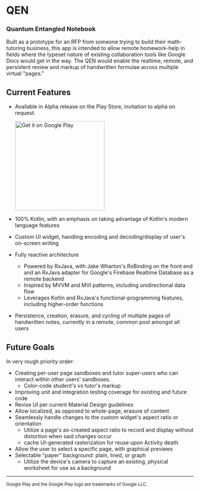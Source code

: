 QEN
=====
### **Q**uantum **E**ntangled **N**otebook

Built as a prototype for an RFP from someone trying to build their math-tutoring business, this app is intended to allow remote homework-help in fields where the typeset nature of existing collaboration tools like Google Docs would get in the way. The QEN would enable the realtime, remote, and persistent review and markup of handwritten formulae across multiple virtual "pages."

Current Features
-----
- Available in Alpha release on the Play Store, invitation to alpha on request.

  [<img alt="Get it on Google Play" src="https://play.google.com/intl/en_us/badges/images/generic/en_badge_web_generic.png" width="240px" height="auto">](https://play.google.com/store/apps/details?id=tech.jpco.qen)
- 100% Kotlin, with an emphasis on taking advantage of Kotlin's modern language features
- Custom UI widget, handling encoding and decoding/display of user's on-screen writing
- Fully reactive architecture
  - Powered by RxJava, with Jake Wharton's RxBinding on the front end and an RxJava adapter for Google's Firebase Realtime Database as a remote backend
  - Inspired by MVVM and MVI patterns, including unidirectional data flow
  - Leverages Kotlin and RxJava's functional-programming features, including higher-order functions
- Persistence, creation, erasure, and cycling of multiple pages of handwritten notes, currently in a remote, common pool amongst all users

Future Goals
-----
In very rough priority order:
- Creating per-user page sandboxes and tutor super-users who can interact within other users' sandboxes.
  - Color-code student's vs tutor's markup
- Improving unit and integration testing coverage for existing and future code
- Revise UI per current Material Design guidelines
- Allow localized, as opposed to whole-page, erasure of content
- Seamlessly handle changes to the custom widget's aspect ratio or orientation
  - Utilize a page's as-created aspect ratio to record and display without distortion when said changes occur
  - cache UI-generated rasterization for reuse upon Activity death
- Allow the user to select a specific page, with graphical previews
- Selectable "paper" background: plain, lined, or graph
  - Utilize the device's camera to capture an existing, physical worksheet for use as a background


-----
<small>Google Play and the Google Play logo are trademarks of Google LLC.</small>
